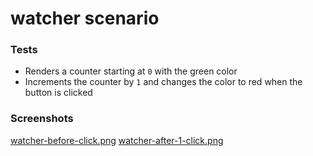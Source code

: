 # watcher scenario

### Tests

- Renders a counter starting at `0` with the green color
- Increments the counter by `1` and changes the color to red when the button is clicked

### Screenshots

[watcher-before-click.png](./screenshots/watcher-before-click.png)
[watcher-after-1-click.png](./screenshots/watcher-after-1-click.png)

